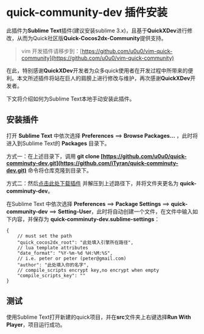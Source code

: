 # quick-community-dev 插件安装

此插件为**Sublime Text**插件(建议安装sublime 3.x)，且基于**QuickXDev**进行修改，从而为Quick社区版**Quick-Cocos2dx-Community**提供支持。

> vim 开发插件请移步到：[https://github.com/u0u0/vim-quick-community](https://github.com/u0u0/vim-quick-community)

在此，特别感谢**QuickXDev**开发者为众多quick使用者在开发过程中所带来的便利。本文所述插件将站在巨人的肩膀上进行修改与维护，再次感谢**QuickXDev**开发者。

下文将介绍如何为Sublime Text本地手动安装此插件。

## 安装插件

打开 **Sublime Text** 中依次选择 **Preferences** ==> **Browse Packages...** ，此时将进入到Sublime Text的 **Packages** 目录下。

方式一：在上述目录下，调用 **git clone [https://github.com/u0u0/quick-comminuty-dev.git](https://github.com/iTyran/quick-comminuty-dev.git)** 命令将仓库克隆到目录下。

方式二：然后[点击此处下载插件](https://github.com/u0u0/quick-comminuty-dev/archive/master.zip) 并解压到上述路径下，并将文件夹更名为 **quick-comminuty-dev**。

在Sublime Text 中依次选择 **Preferences** ==> **Package Settings** ==> **quick-community-dev** ==> **Setting-User**，此时将自动创建一个文件，在文件中输入如下内容，并保存为 **quick-comminuty-dev.sublime-settings**：

```
{
    // must set the path
    "quick_cocos2dx_root": "此处填入引擎所在路径",
    // lua template attributes
    "date_format": "%Y-%m-%d %H:%M:%S",
    // i.e. peter or peter (peter@gmail.com)
    "author": "此处填入你的名字",
    // compile_scripts encrypt key,no encrypt when empty
    "compile_scripts_key": ""
}
```

## 测试

使用Sublime Text打开新建的quick项目，并在**src**文件夹上右键选择**Run With Player**，项目运行成功。